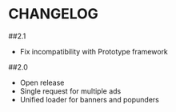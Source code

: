 # CHANGELOG

##2.1
* Fix incompatibility with Prototype framework

##2.0
* Open release
* Single request for multiple ads
* Unified loader for banners and popunders